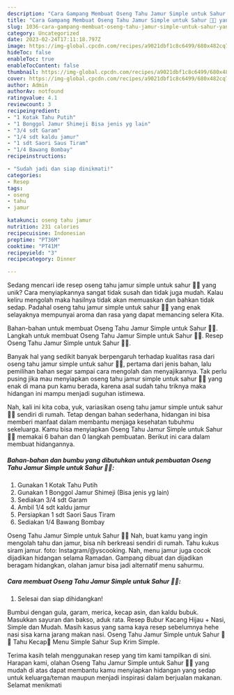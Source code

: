 ```yaml
---
description: "Cara Gampang Membuat Oseng Tahu Jamur Simple untuk Sahur 🍴🍛 yang Enak"
title: "Cara Gampang Membuat Oseng Tahu Jamur Simple untuk Sahur 🍴🍛 yang Enak"
slug: 1036-cara-gampang-membuat-oseng-tahu-jamur-simple-untuk-sahur-yang-enak
category: Uncategorized
date: 2023-02-24T17:11:18.797Z
image: https://img-global.cpcdn.com/recipes/a9021dbf1c8c6499/680x482cq70/oseng-tahu-jamur-simple-untuk-sahur-foto-resep-utama.jpg
hideToc: false
enableToc: true
enableTocContent: false
thumbnail: https://img-global.cpcdn.com/recipes/a9021dbf1c8c6499/680x482cq70/oseng-tahu-jamur-simple-untuk-sahur-foto-resep-utama.jpg
cover: https://img-global.cpcdn.com/recipes/a9021dbf1c8c6499/680x482cq70/oseng-tahu-jamur-simple-untuk-sahur-foto-resep-utama.jpg
author: Admin
authorAv: notfound
ratingvalue: 4.1
reviewcount: 3
recipeingredient:
- "1 Kotak Tahu Putih"
- "1 Bonggol Jamur Shimeji Bisa jenis yg lain"
- "3/4 sdt Garam"
- "1/4 sdt kaldu jamur"
- "1 sdt Saori Saus Tiram"
- "1/4 Bawang Bombay"
recipeinstructions:

- "Sudah jadi dan siap dinikmati!"
categories:
- Resep
tags:
- oseng
- tahu
- jamur

katakunci: oseng tahu jamur 
nutrition: 231 calories
recipecuisine: Indonesian
preptime: "PT36M"
cooktime: "PT41M"
recipeyield: "3"
recipecategory: Dinner

---
```





Sedang mencari ide resep oseng tahu jamur simple untuk sahur 🍴🍛 yang unik? Cara menyiapkannya sangat tidak susah dan tidak juga mudah. Kalau keliru mengolah maka hasilnya tidak akan memuaskan dan bahkan tidak sedap. Padahal oseng tahu jamur simple untuk sahur 🍴🍛 yang enak selayaknya mempunyai aroma dan rasa yang dapat memancing selera Kita.





Bahan-bahan untuk membuat Oseng Tahu Jamur Simple untuk Sahur 🍴🍛. Langkah untuk membuat Oseng Tahu Jamur Simple untuk Sahur 🍴🍛. Resep Oseng Tahu Jamur Simple untuk Sahur 🍴🍛.

Banyak hal yang sedikit banyak berpengaruh terhadap kualitas rasa dari oseng tahu jamur simple untuk sahur 🍴🍛, pertama dari jenis bahan, lalu pemilihan bahan segar sampai cara mengolah dan menyajikannya. Tak perlu pusing jika mau menyiapkan oseng tahu jamur simple untuk sahur 🍴🍛 yang enak di mana pun kamu berada, karena asal sudah tahu triknya maka hidangan ini mampu menjadi suguhan istimewa.






Nah, kali ini kita coba, yuk, variasikan oseng tahu jamur simple untuk sahur 🍴🍛 sendiri di rumah. Tetap dengan bahan sederhana, hidangan ini bisa memberi manfaat dalam membantu menjaga kesehatan tubuhmu sekeluarga. Kamu bisa menyiapkan Oseng Tahu Jamur Simple untuk Sahur 🍴🍛 memakai 6 bahan dan 0 langkah pembuatan. Berikut ini cara dalam membuat hidangannya.

<!--inarticleads1-->

##### Bahan-bahan dan bumbu yang dibutuhkan untuk pembuatan Oseng Tahu Jamur Simple untuk Sahur 🍴🍛:

1. Gunakan 1 Kotak Tahu Putih
1. Gunakan 1 Bonggol Jamur Shimeji (Bisa jenis yg lain)
1. Sediakan 3/4 sdt Garam
1. Ambil 1/4 sdt kaldu jamur
1. Persiapkan 1 sdt Saori Saus Tiram
1. Sediakan 1/4 Bawang Bombay


Oseng Tahu Jamur Simple untuk Sahur 🍴🍛 Nah, buat kamu yang ingin mengolah tahu dan jamur, bisa nih berkreasi sendiri di rumah. Tahu kukus siram jamur. foto: Instagram/@yscooking. Nah, menu jamur juga cocok dijadikan hidangan selama Ramadan. Gampang dibuat dan dijadikan beragam hidangkan, olahan jamur bisa jadi alternatif menu sahurmu. 

<!--inarticleads2-->

##### Cara membuat Oseng Tahu Jamur Simple untuk Sahur 🍴🍛:


1. Selesai dan siap dihidangkan!

Bumbui dengan gula, garam, merica, kecap asin, dan kaldu bubuk. Masukkan sayuran dan bakso, aduk rata. Resep Bubur Kacang Hijau + Nasi, Simple dan Mudah. Masih kasus yang sama kaya resep sebelumnya hehe nasi sisa karna jarang makan nasi. Oseng Tahu Jamur Simple untuk Sahur 🍴🍛 Tahu Kecap🍛 Menu Simple Sahur Sup Krim Simple. 

Terima kasih telah menggunakan resep yang tim kami tampilkan di sini. Harapan kami, olahan Oseng Tahu Jamur Simple untuk Sahur 🍴🍛 yang mudah di atas dapat membantu kamu menyiapkan hidangan yang sedap untuk keluarga/teman maupun menjadi inspirasi dalam berjualan makanan. Selamat menikmati
